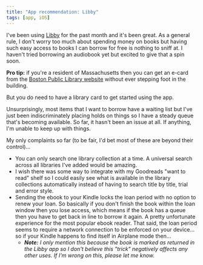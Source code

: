 ```yaml
---
title: "App recommendation: Libby"
tags: [app, iOS]
---
```


I've been using [Libby](https://meet.libbyapp.com/) for the past month and it's been great. As a general rule, I don't worry too much about spending money on books but having such easy access to books I can borrow for free is nothing to sniff at. I haven't tried borrowing an audiobook yet but excited to give that a spin soon.

**Pro tip:** if you're a resident of Massachusetts then you can get an e-card from the [Boston Public Library website](http://www.bpl.org/general/circulation/ecards.htm) without ever stepping foot in the building.

But you do need to have a library card to get started using the app.

Unsurprisingly, most items that I want to borrow have a waiting list but I've just been indiscriminately placing holds on things so I have a steady queue that's becoming available. So far, it hasn't been an issue at all. If anything, I'm unable to keep up with things.

My only complaints so far (to be fair, I'd bet most of these are beyond their control)...

* You can only search one library collection at a time. A universal search across all libraries I've added would be amazing.
* I wish there was some way to integrate with my Goodreads "want to read" shelf so I could easily see what is available in the library collections automatically instead of having to search title by title, trial and error style.
* Sending the ebook to your Kindle locks the loan period with no option to renew your loan. So basically if you don't finish the book within the loan window then you lose access, which means if the book has a queue then you have to get back in line to borrow it again. A pretty unfortunate experience for the most popular ebook reader. That said, the loan period seems to require a network connection to be enforced on your device... so if your Kindle happens to find itself in Airplane mode then...
    * ***Note:** I only mention this because the book is marked as returned in the Libby app so I don't believe this "trick" negatively affects any other uses. If I'm wrong on this, please let me know.*
